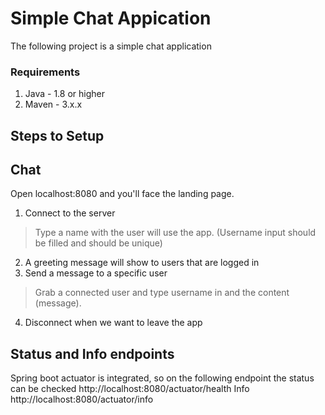 # Simple Chat Appication
The following project is a simple chat application

### Requirements
1. Java - 1.8 or higher
2. Maven - 3.x.x 

## Steps to Setup

## Chat 

Open localhost:8080 and you'll face the landing page.

1. Connect to the server
> Type a name with the user will use the app. 
>(Username input should be filled and should be unique)
2. A greeting message will show to users that are logged in
3. Send a message to a specific user
> Grab a connected user and type username in and the content (message).
4. Disconnect when we want to leave the app

## Status and Info endpoints
Spring boot actuator is integrated, so on the following endpoint the status can be checked
http://localhost:8080/actuator/health
Info
http://localhost:8080/actuator/info
